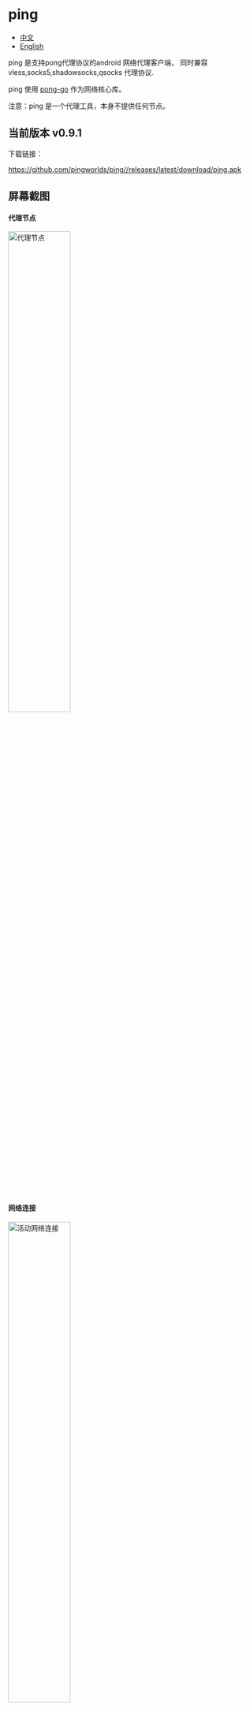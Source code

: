 # ping


- [中文](README.md)
- [English](readme_en.md)



ping 是支持pong代理协议的android  网络代理客户端，
同时兼容vless,socks5,shadowsocks,qsocks 代理协议.

ping 使用 [pong-go](https://github.com/pingworlds/pong) 作为网络核心库。


注意：ping 是一个代理工具，本身不提供任何节点。


## 当前版本 v0.9.1


下载链接：


 <https://github.com/pingworlds/ping//releases/latest/download/ping.apk>



##  屏幕截图


#### 代理节点

 
<img src="https://github.com/pingworlds/ping/blob/main/img/points.png" alt="代理节点" width="50%"/>


 
#### 网络连接
 
 
<img src="https://github.com/pingworlds/ping/blob/main/img/alive_conn.png" alt="活动网络连接" width="50%"/>
<img src="https://github.com/pingworlds/ping/blob/main/img/close_conn.png" alt="已关闭的网络连接" width="50%"/>
<img src="https://github.com/pingworlds/ping/blob/main/img/error_conn.png" alt="出错的网络连接" width="50%"/>
<img src="https://github.com/pingworlds/ping/blob/main/img/reject_conn.png" alt="拦截的网络连接" width="50%"/>
 


#### 设置

<img src="https://github.com/pingworlds/ping/blob/main/img/settings_1.png" alt="设置"  width="50%"/>
<img src="https://github.com/pingworlds/ping/blob/main/img/settings_2.png" alt="设置"  width="50%"/>
<img src="https://github.com/pingworlds/ping/blob/main/img/settings_3.png" alt="设置"  width="50%"/>

 


## transport protocols

支持以下传输协议：

- http2
- h2c
- http3
- ws
- wss
- https
- http
- tcp
- tls


## proxy protocols

pong 支持以下代理协议：
- pong
  
  建议首选

- shadowsokcs 

    仅支持明文

- vless

    仅支持明文

- socks5
    
    不支持验证

- qsocks 

没有握手过程的精简版socks5 


注意：所有代理协议，仅支持明文



## 设置

 
尽量保持默认设置,相对稳定 
 
  
### 设置选项建议 
 
- 流量接管模式 
  
    建议按app代理, 全局模式仍不稳定.

- Doh 服务 

    谨慎开启, doh服务对网络环境很敏感

          
- auto-try 
 
    建议开启, auto-try 表示直连不通的情况下自动代理,理论上可以不需要黑名单 

-拦截模式 

    建议开启, 广告鲜有漏网

          
- rule set 
 
    域名和IP规则分别以黑名单、白名单、拦截名单管理
 
- pass mode 
 
    建议域名黑名单模式. ip白名单模式
 
 
